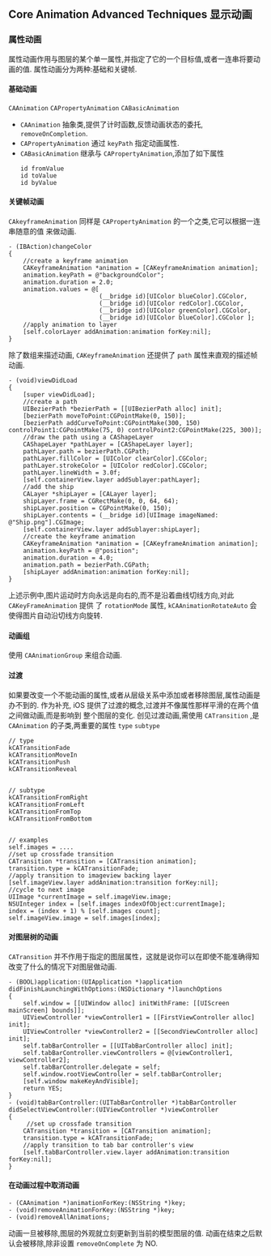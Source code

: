 ## Core Animation Advanced Techniques 显示动画
### 属性动画
属性动画作用与图层的某个单一属性,并指定了它的一个目标值,或者一连串将要动画的值.
属性动画分为两种:基础和关键帧.

#### 基础动画
`CAAnimation` `CAPropertyAnimation` `CABasicAnimation`
- `CAAnimation` 抽象类,提供了计时函数,反馈动画状态的委托, `removeOnCompletion`.
- `CAPropertyAnimation` 通过 `keyPath` 指定动画属性.
- `CABasicAnimation` 继承与 `CAPropertyAnimation`,添加了如下属性
  ```
  id fromValue
  id toValue
  id byValue
  ```
#### 关键帧动画
`CAkeyframeAnimation` 同样是 `CAPropertyAnimation` 的一个之类,它可以根据一连串随意的值
来做动画.
```
- (IBAction)changeColor
{
    //create a keyframe animation
    CAKeyframeAnimation *animation = [CAKeyframeAnimation animation];
    animation.keyPath = @"backgroundColor";
    animation.duration = 2.0;
    animation.values = @[
                         (__bridge id)[UIColor blueColor].CGColor,
                         (__bridge id)[UIColor redColor].CGColor,
                         (__bridge id)[UIColor greenColor].CGColor,
                         (__bridge id)[UIColor blueColor].CGColor ];
    //apply animation to layer
    [self.colorLayer addAnimation:animation forKey:nil];
}
```
除了数组来描述动画, `CAKeyframeAnimation` 还提供了 `path` 属性来直观的描述帧动画.
```
- (void)viewDidLoad
{
    [super viewDidLoad];
    //create a path
    UIBezierPath *bezierPath = [[UIBezierPath alloc] init];
    [bezierPath moveToPoint:CGPointMake(0, 150)];
    [bezierPath addCurveToPoint:CGPointMake(300, 150) controlPoint1:CGPointMake(75, 0) controlPoint2:CGPointMake(225, 300)];
    //draw the path using a CAShapeLayer
    CAShapeLayer *pathLayer = [CAShapeLayer layer];
    pathLayer.path = bezierPath.CGPath;
    pathLayer.fillColor = [UIColor clearColor].CGColor;
    pathLayer.strokeColor = [UIColor redColor].CGColor;
    pathLayer.lineWidth = 3.0f;
    [self.containerView.layer addSublayer:pathLayer];
    //add the ship
    CALayer *shipLayer = [CALayer layer];
    shipLayer.frame = CGRectMake(0, 0, 64, 64);
    shipLayer.position = CGPointMake(0, 150);
    shipLayer.contents = (__bridge id)[UIImage imageNamed: @"Ship.png"].CGImage;
    [self.containerView.layer addSublayer:shipLayer];
    //create the keyframe animation
    CAKeyframeAnimation *animation = [CAKeyframeAnimation animation];
    animation.keyPath = @"position";
    animation.duration = 4.0;
    animation.path = bezierPath.CGPath;
    [shipLayer addAnimation:animation forKey:nil];
}
```
上述示例中,图片运动时方向永远是向右的,而不是沿着曲线切线方向,对此 `CAKeyFrameAnimation` 提供
了 `rotationMode` 属性, `kCAAnimationRotateAuto` 会使得图片自动沿切线方向旋转.

#### 动画组
使用 `CAAnimationGroup` 来组合动画.


#### 过渡
如果要改变一个不能动画的属性,或者从层级关系中添加或者移除图层,属性动画是办不到的.
作为补充, iOS 提供了过渡的概念,过渡并不像属性那样平滑的在两个值之间做动画,而是影响到
整个图层的变化.
创见过渡动画,需使用 `CATransition` ,是 `CAAnimation` 的子类,两重要的属性 `type` `subtype`
```
// type
kCATransitionFade
kCATransitionMoveIn
kCATransitionPush
kCATransitionReveal


// subtype
kCATransitionFromRight
kCATransitionFromLeft
kCATransitionFromTop
kCATransitionFromBottom


// examples
self.images = ....
//set up crossfade transition
CATransition *transition = [CATransition animation];
transition.type = kCATransitionFade;
//apply transition to imageview backing layer
[self.imageView.layer addAnimation:transition forKey:nil];
//cycle to next image
UIImage *currentImage = self.imageView.image;
NSUInteger index = [self.images indexOfObject:currentImage];
index = (index + 1) % [self.images count];
self.imageView.image = self.images[index];
```

#### 对图层树的动画
`CATransition` 并不作用于指定的图层属性，这就是说你可以在即使不能准确得知改变了什么的情况下对图层做动画.

```
- (BOOL)application:(UIApplication *)application didFinishLaunchingWithOptions:(NSDictionary *)launchOptions
{
    self.window = [[UIWindow alloc] initWithFrame: [[UIScreen mainScreen] bounds]];
    UIViewController *viewController1 = [[FirstViewController alloc] init];
    UIViewController *viewController2 = [[SecondViewController alloc] init];
    self.tabBarController = [[UITabBarController alloc] init];
    self.tabBarController.viewControllers = @[viewController1, viewController2];
    self.tabBarController.delegate = self;
    self.window.rootViewController = self.tabBarController;
    [self.window makeKeyAndVisible];
    return YES;
}
- (void)tabBarController:(UITabBarController *)tabBarController didSelectViewController:(UIViewController *)viewController
{
    ￼//set up crossfade transition
    CATransition *transition = [CATransition animation];
    transition.type = kCATransitionFade;
    //apply transition to tab bar controller's view
    [self.tabBarController.view.layer addAnimation:transition forKey:nil];
}
```

#### 在动画过程中取消动画
```
- (CAAnimation *)animationForKey:(NSString *)key;
- (void)removeAnimationForKey:(NSString *)key;
- (void)removeAllAnimations;
```
动画一旦被移除,图层的外观就立刻更新到当前的模型图层的值.
动画在结束之后默认会被移除,除非设置 `removeOnComplete` 为 NO.
